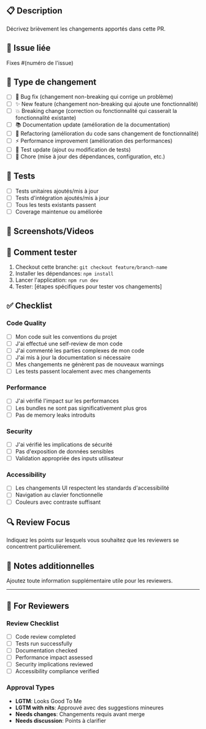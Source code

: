 ## 📋 Description

Décrivez brièvement les changements apportés dans cette PR.

## 🔗 Issue liée

Fixes #(numéro de l'issue)

## 🎯 Type de changement

- [ ] 🐛 Bug fix (changement non-breaking qui corrige un problème)
- [ ] ✨ New feature (changement non-breaking qui ajoute une fonctionnalité)
- [ ] 💥 Breaking change (correction ou fonctionnalité qui casserait la fonctionnalité existante)
- [ ] 📚 Documentation update (amélioration de la documentation)
- [ ] 🔧 Refactoring (amélioration du code sans changement de fonctionnalité)
- [ ] ⚡ Performance improvement (amélioration des performances)
- [ ] 🧪 Test update (ajout ou modification de tests)
- [ ] 🔨 Chore (mise à jour des dépendances, configuration, etc.)

## 🧪 Tests

- [ ] Tests unitaires ajoutés/mis à jour
- [ ] Tests d'intégration ajoutés/mis à jour
- [ ] Tous les tests existants passent
- [ ] Coverage maintenue ou améliorée

## 📸 Screenshots/Videos

<!-- Si applicable, ajoutez des captures d'écran ou vidéos -->

## 🔄 Comment tester

1. Checkout cette branche: `git checkout feature/branch-name`
2. Installer les dépendances: `npm install`
3. Lancer l'application: `npm run dev`
4. Tester: [étapes spécifiques pour tester vos changements]

## ✅ Checklist

### Code Quality

- [ ] Mon code suit les conventions du projet
- [ ] J'ai effectué une self-review de mon code
- [ ] J'ai commenté les parties complexes de mon code
- [ ] J'ai mis à jour la documentation si nécessaire
- [ ] Mes changements ne génèrent pas de nouveaux warnings
- [ ] Les tests passent localement avec mes changements

### Performance

- [ ] J'ai vérifié l'impact sur les performances
- [ ] Les bundles ne sont pas significativement plus gros
- [ ] Pas de memory leaks introduits

### Security

- [ ] J'ai vérifié les implications de sécurité
- [ ] Pas d'exposition de données sensibles
- [ ] Validation appropriée des inputs utilisateur

### Accessibility

- [ ] Les changements UI respectent les standards d'accessibilité
- [ ] Navigation au clavier fonctionnelle
- [ ] Couleurs avec contraste suffisant

## 🔍 Review Focus

Indiquez les points sur lesquels vous souhaitez que les reviewers se concentrent particulièrement.

## 📝 Notes additionnelles

Ajoutez toute information supplémentaire utile pour les reviewers.

---

## 🎯 For Reviewers

### Review Checklist

- [ ] Code review completed
- [ ] Tests run successfully
- [ ] Documentation checked
- [ ] Performance impact assessed
- [ ] Security implications reviewed
- [ ] Accessibility compliance verified

### Approval Types

- **LGTM**: Looks Good To Me
- **LGTM with nits**: Approuvé avec des suggestions mineures
- **Needs changes**: Changements requis avant merge
- **Needs discussion**: Points à clarifier
